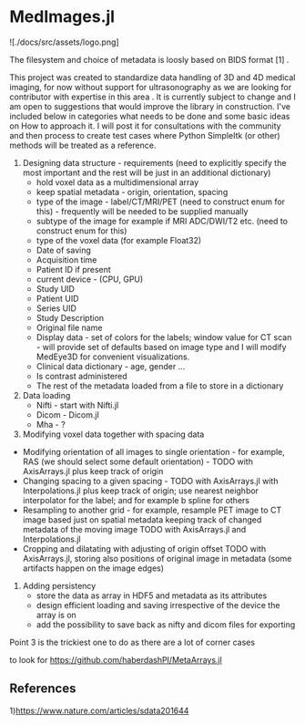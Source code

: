 # MedImages.jl

![./docs/src/assets/logo.png]

The filesystem and choice of metadata is loosly based on BIDS format [1] .


This project was created to standardize data handling of 3D and 4D medical imaging, for now without support for ultrasonography as we are looking for contributor with expertise in this area . It is currently subject to change and I am open to suggestions that would improve the library in construction.
I've included below in categories what needs to be done and some basic ideas on How to approach it. I will post it for consultations with the community and then process to create test cases where Python SimpleItk (or other) methods will be treated as a reference.
1. Designing data structure - requirements (need to explicitly specify the most important and the rest will be just in an additional dictionary)
   * hold voxel data as a multidimensional array
   * keep spatial metadata - origin, orientation, spacing
   * type of the image - label/CT/MRI/PET (need to construct enum for this) - frequently will be needed to be supplied manually
   * subtype of the image for example if MRI ADC/DWI/T2 etc.  (need to construct enum for this)
   * type of the voxel data (for example Float32)
   * Date of saving
   * Acquisition time
   * Patient ID if present
   * current device - (CPU, GPU)
   * Study UID
   * Patient UID
   * Series UID
   * Study Description
   * Original file name
   * Display data - set of colors for the labels; window value for CT scan - will provide set of defaults based on image type and I will modify MedEye3D for convenient visualizations.
   * Clinical data dictionary - age, gender ...
   * Is contrast administered
   * The rest of the metadata loaded from a file to store in a dictionary 
1. Data loading
   * Nifti - start with Nifti.jl
   * Dicom - Dicom.jl
   * Mha - ?
1. Modifying voxel data together with spacing data
  * Modifying orientation of all images to single orientation - for example, RAS (we should select some default orientation) - TODO with AxisArrays.jl plus keep track of origin
  * Changing spacing to a given spacing - TODO with AxisArrays.jl with Interpolations.jl plus keep track of origin; use nearest neighbor interpolator for the label; and for example b spline for others
  * Resampling to another grid - for example, resample PET image to CT image based just on spatial metadata keeping track of changed metadata of the moving image TODO with AxisArrays.jl and Interpolations.jl
  * Cropping and dilatating with adjusting of origin offset TODO with AxisArrays.jl, storing also positions of original image in metadata (some artifacts happen on the image edges)
1. Adding persistency
   * store the data as array in HDF5 and metadata as its attributes
   * design efficient loading and saving irrespective of the device the array is on
   * add the possibility to save back as nifty and dicom files for exporting
  
Point 3 is the trickiest one to do as there are a lot of corner cases
    
to look for https://github.com/haberdashPI/MetaArrays.jl

## References
1)https://www.nature.com/articles/sdata201644

  
   
